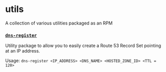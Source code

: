 # utils
A collection of various utilities packaged as an RPM

### [`dns-register`](./src/dns-register)
Utility package to allow you to easily create a Route 53 Record Set pointing at
an IP address.

Usage: `dns-register <IP_ADDRESS> <DNS_NAME> <HOSTED_ZONE_ID> <TTL = 120>` 
